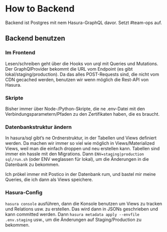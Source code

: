 # How to Backend

Backend ist Postgres mit nem Hasura-GraphQL davor. Setzt #team-ops auf.

## Backend benutzen

### Im Frontend

Lesen/schreiben geht über die Hooks von urql mit Queries und Mutations. Der GraphQlProvider bekommt die URL vom Endpoint (es gibt lokal/staging/production). Da das alles POST-Requests sind, die nicht vom CDN gecached werden, benutzen wir wenn möglich die Rest-API von Hasura.

### Skripte

Bisher immer über Node-/Python-Skripte, die ne .env-Datei mit den Verbindungsparametern/Pfaden zu den Zertifikaten haben, die es braucht.

### Datenbankstruktur ändern

In hasura/sql gibt’s ne Ordnerstruktur, in der Tabellen und Views definiert werden. Da machen wir immer so viel wie möglich in Views/Materialized Views, weil man die einfach droppen und neu erstellen kann. Tabellen sind immer ein hassle mit den Migrations. Dann `ENV=staging|production sql/run.sh` (oder ENV weglassen für lokal), um die Änderungen in die Datenbank zu bekommen.

Ich prökel immer mit Postico in der Datenbank rum, und bastel mir meine Queries, die ich dann als Views speichere.

### Hasura-Config

`hasura console` ausführen, dann die Konsole benutzen um Views zu tracken und Relations usw. zu erstellen. Das wird dann in JSONs geschrieben und kann committed werden. Dann `hasura metadata apply --envfile .env.staging` usw., um die Änderungen auf Staging/Production zu bekommen.
